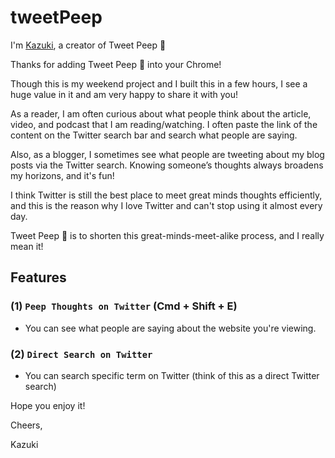 # tweetPeep

I'm [Kazuki](https://twitter.com/kazuki_sf_), a creator of Tweet Peep 👀

Thanks for adding Tweet Peep 👀 into your Chrome!

Though this is my weekend project and I built this in a few hours, I see a huge value in it and am very happy to share it with you!

As a reader, I am often curious about what people think about the article, video, and podcast that I am reading/watching. I often paste the link of the content on the Twitter search bar and search what people are saying.

Also, as a blogger, I sometimes see what people are tweeting about my blog posts via the Twitter search. Knowing someone’s thoughts always broadens my horizons, and it's fun!

I think Twitter is still the best place to meet great minds thoughts efficiently, and this is the reason why I love Twitter and can't stop using it almost every day.

Tweet Peep 👀 is to shorten this great-minds-meet-alike process, and I really mean it!

## Features

### (1) `Peep Thoughts on Twitter` (Cmd + Shift + E)

- You can see what people are saying about the website you're viewing.

### (2) `Direct Search on Twitter`

- You can search specific term on Twitter (think of this as a direct Twitter search)

Hope you enjoy it!


Cheers,

Kazuki